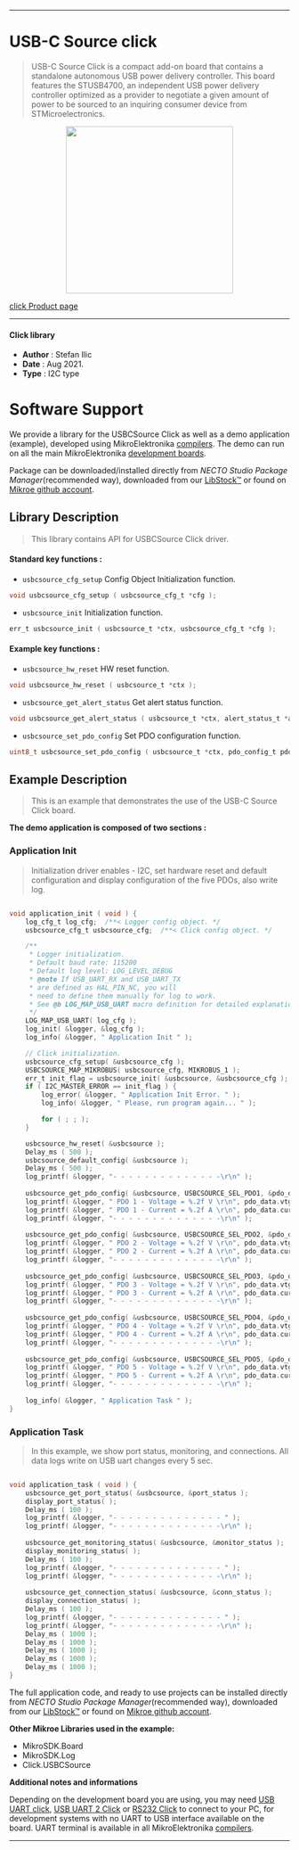 
---
# USB-C Source click

> USB-C Source Click is a compact add-on board that contains a standalone autonomous USB power delivery controller. This board features the STUSB4700, an independent USB power delivery controller optimized as a provider to negotiate a given amount of power to be sourced to an inquiring consumer device from STMicroelectronics.

<p align="center">
  <img src="https://download.mikroe.com/images/click_for_ide/usbcsource_click.png" height=300px>
</p>

[click Product page](https://www.mikroe.com/usb-c-source-click)

---


#### Click library

- **Author**        : Stefan Ilic
- **Date**          : Aug 2021.
- **Type**          : I2C type


# Software Support

We provide a library for the USBCSource Click
as well as a demo application (example), developed using MikroElektronika
[compilers](https://www.mikroe.com/necto-studio).
The demo can run on all the main MikroElektronika [development boards](https://www.mikroe.com/development-boards).

Package can be downloaded/installed directly from *NECTO Studio Package Manager*(recommended way), downloaded from our [LibStock&trade;](https://libstock.mikroe.com) or found on [Mikroe github account](https://github.com/MikroElektronika/mikrosdk_click_v2/tree/master/clicks).

## Library Description

> This library contains API for USBCSource Click driver.

#### Standard key functions :

- `usbcsource_cfg_setup` Config Object Initialization function.
```c
void usbcsource_cfg_setup ( usbcsource_cfg_t *cfg );
```

- `usbcsource_init` Initialization function.
```c
err_t usbcsource_init ( usbcsource_t *ctx, usbcsource_cfg_t *cfg );
```

#### Example key functions :

- `usbcsource_hw_reset` HW reset function.
```c
void usbcsource_hw_reset ( usbcsource_t *ctx );
```

- `usbcsource_get_alert_status` Get alert status function.
```c
void usbcsource_get_alert_status ( usbcsource_t *ctx, alert_status_t *alert_status_data );
```

- `usbcsource_set_pdo_config` Set PDO configuration function.
```c
uint8_t usbcsource_set_pdo_config ( usbcsource_t *ctx, pdo_config_t pdo_cfg_data );
```

## Example Description

> This is an example that demonstrates the use of the USB-C Source Click board.

**The demo application is composed of two sections :**

### Application Init

> Initialization driver enables - I2C, set hardware reset and default configuration and display configuration of the five PDOs, also write log.

```c

void application_init ( void ) {
    log_cfg_t log_cfg;  /**< Logger config object. */
    usbcsource_cfg_t usbcsource_cfg;  /**< Click config object. */

    /** 
     * Logger initialization.
     * Default baud rate: 115200
     * Default log level: LOG_LEVEL_DEBUG
     * @note If USB_UART_RX and USB_UART_TX 
     * are defined as HAL_PIN_NC, you will 
     * need to define them manually for log to work. 
     * See @b LOG_MAP_USB_UART macro definition for detailed explanation.
     */
    LOG_MAP_USB_UART( log_cfg );
    log_init( &logger, &log_cfg );
    log_info( &logger, " Application Init " );

    // Click initialization.
    usbcsource_cfg_setup( &usbcsource_cfg );
    USBCSOURCE_MAP_MIKROBUS( usbcsource_cfg, MIKROBUS_1 );
    err_t init_flag = usbcsource_init( &usbcsource, &usbcsource_cfg );
    if ( I2C_MASTER_ERROR == init_flag ) {
        log_error( &logger, " Application Init Error. " );
        log_info( &logger, " Please, run program again... " );

        for ( ; ; );
    }

    usbcsource_hw_reset( &usbcsource );
    Delay_ms ( 500 );
    usbcsource_default_config( &usbcsource );
    Delay_ms ( 500 );
    log_printf( &logger, "- - - - - - - - - - - - - -\r\n" );
    
    usbcsource_get_pdo_config( &usbcsource, USBCSOURCE_SEL_PDO1, &pdo_data );
    log_printf( &logger, " PDO 1 - Voltage = %.2f V \r\n", pdo_data.vtg_data );
    log_printf( &logger, " PDO 1 - Current = %.2f A \r\n", pdo_data.curr_data );
    log_printf( &logger, "- - - - - - - - - - - - - -\r\n" );
    
    usbcsource_get_pdo_config( &usbcsource, USBCSOURCE_SEL_PDO2, &pdo_data );
    log_printf( &logger, " PDO 2 - Voltage = %.2f V \r\n", pdo_data.vtg_data );
    log_printf( &logger, " PDO 2 - Current = %.2f A \r\n", pdo_data.curr_data );
    log_printf( &logger, "- - - - - - - - - - - - - -\r\n" );
    
    usbcsource_get_pdo_config( &usbcsource, USBCSOURCE_SEL_PDO3, &pdo_data );
    log_printf( &logger, " PDO 3 - Voltage = %.2f V \r\n", pdo_data.vtg_data );
    log_printf( &logger, " PDO 3 - Current = %.2f A \r\n", pdo_data.curr_data );
    log_printf( &logger, "- - - - - - - - - - - - - -\r\n" );
    
    usbcsource_get_pdo_config( &usbcsource, USBCSOURCE_SEL_PDO4, &pdo_data );
    log_printf( &logger, " PDO 4 - Voltage = %.2f V \r\n", pdo_data.vtg_data );
    log_printf( &logger, " PDO 4 - Current = %.2f A \r\n", pdo_data.curr_data );
    log_printf( &logger, "- - - - - - - - - - - - - -\r\n" );
    
    usbcsource_get_pdo_config( &usbcsource, USBCSOURCE_SEL_PDO5, &pdo_data );
    log_printf( &logger, " PDO 5 - Voltage = %.2f V \r\n", pdo_data.vtg_data );
    log_printf( &logger, " PDO 5 - Current = %.2f A \r\n", pdo_data.curr_data );
    log_printf( &logger, "- - - - - - - - - - - - - -\r\n" );
    
    log_info( &logger, " Application Task " );
}

```

### Application Task

> In this example, we show port status, monitoring, and connections. All data logs write on USB uart changes every 5 sec.

```c

void application_task ( void ) {
    usbcsource_get_port_status( &usbcsource, &port_status );
    display_port_status( );
    Delay_ms ( 100 );
    log_printf( &logger, "- - - - - - - - - - - - - - " );
    log_printf( &logger, "- - - - - - - - - - - - - -\r\n" );
    
    usbcsource_get_monitoring_status( &usbcsource, &monitor_status );
    display_monitoring_status( );
    Delay_ms ( 100 );
    log_printf( &logger, "- - - - - - - - - - - - - - " );
    log_printf( &logger, "- - - - - - - - - - - - - -\r\n" );
    
    usbcsource_get_connection_status( &usbcsource, &conn_status );
    display_connection_status( );
    Delay_ms ( 100 );
    log_printf( &logger, "- - - - - - - - - - - - - - " );
    log_printf( &logger, "- - - - - - - - - - - - - -\r\n" );
    Delay_ms ( 1000 );
    Delay_ms ( 1000 );
    Delay_ms ( 1000 );
    Delay_ms ( 1000 );
    Delay_ms ( 1000 );
}

```


The full application code, and ready to use projects can be installed directly from *NECTO Studio Package Manager*(recommended way), downloaded from our [LibStock&trade;](https://libstock.mikroe.com) or found on [Mikroe github account](https://github.com/MikroElektronika/mikrosdk_click_v2/tree/master/clicks).

**Other Mikroe Libraries used in the example:**

- MikroSDK.Board
- MikroSDK.Log
- Click.USBCSource

**Additional notes and informations**

Depending on the development board you are using, you may need
[USB UART click](https://www.mikroe.com/usb-uart-click),
[USB UART 2 Click](https://www.mikroe.com/usb-uart-2-click) or
[RS232 Click](https://www.mikroe.com/rs232-click) to connect to your PC, for
development systems with no UART to USB interface available on the board. UART
terminal is available in all MikroElektronika
[compilers](https://shop.mikroe.com/compilers).

---
